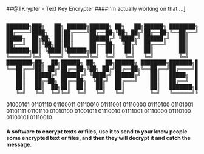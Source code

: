##@TKrypter - Text Key Encrypter
####I'm actually working on that ...]

 <pre>                                                                                              
███████╗███╗   ██╗ ██████╗██████╗ ██╗   ██╗██████╗ ████████╗██╗ ██████╗ ███╗   ██╗
██╔════╝████╗  ██║██╔════╝██╔══██╗╚██╗ ██╔╝██╔══██╗╚══██╔══╝██║██╔═══██╗████╗  ██║
█████╗  ██╔██╗ ██║██║     ██████╔╝ ╚████╔╝ ██████╔╝   ██║   ██║██║   ██║██╔██╗ ██║
██╔══╝  ██║╚██╗██║██║     ██╔══██╗  ╚██╔╝  ██╔═══╝    ██║   ██║██║   ██║██║╚██╗██║
███████╗██║ ╚████║╚██████╗██║  ██║   ██║   ██║        ██║   ██║╚██████╔╝██║ ╚████║
╚══════╝╚═╝  ╚═══╝ ╚═════╝╚═╝  ╚═╝   ╚═╝   ╚═╝        ╚═╝   ╚═╝ ╚═════╝ ╚═╝  ╚═══╝
████████╗██╗  ██╗██████╗ ██╗   ██╗██████╗ ████████╗███████╗██████╗
╚══██╔══╝██║ ██╔╝██╔══██╗╚██╗ ██╔╝██╔══██╗╚══██╔══╝██╔════╝██╔══██╗
   ██║   █████╔╝ ██████╔╝ ╚████╔╝ ██████╔╝   ██║   █████╗  ██████╔╝
   ██║   ██╔═██╗ ██╔══██╗  ╚██╔╝  ██╔═══╝    ██║   ██╔══╝  ██╔══██╗
   ██║   ██║  ██╗██║  ██║   ██║   ██║        ██║   ███████╗██║  ██║
   ╚═╝   ╚═╝  ╚═╝╚═╝  ╚═╝   ╚═╝   ╚═╝        ╚═╝   ╚══════╝╚═╝  ╚═╝</pre>
01000101 01101110 01100011 01110010 01111001 01110000 01110100 01101001 01101111 01101110 
01010100 01001011 01110010 01111001 01110000 01110100 01100101 01110010 



#### A software to encrypt texts or files, use it to send to your know people some encrypted text or files, and then they will decrypt it and catch the message.
